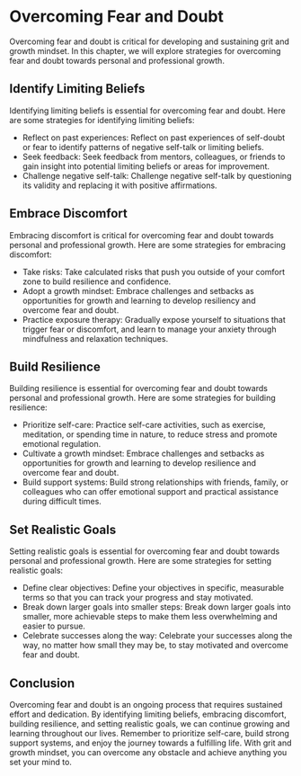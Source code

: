 Overcoming Fear and Doubt
====================================================================================

Overcoming fear and doubt is critical for developing and sustaining grit and growth mindset. In this chapter, we will explore strategies for overcoming fear and doubt towards personal and professional growth.

Identify Limiting Beliefs
-------------------------

Identifying limiting beliefs is essential for overcoming fear and doubt. Here are some strategies for identifying limiting beliefs:

* Reflect on past experiences: Reflect on past experiences of self-doubt or fear to identify patterns of negative self-talk or limiting beliefs.
* Seek feedback: Seek feedback from mentors, colleagues, or friends to gain insight into potential limiting beliefs or areas for improvement.
* Challenge negative self-talk: Challenge negative self-talk by questioning its validity and replacing it with positive affirmations.

Embrace Discomfort
------------------

Embracing discomfort is critical for overcoming fear and doubt towards personal and professional growth. Here are some strategies for embracing discomfort:

* Take risks: Take calculated risks that push you outside of your comfort zone to build resilience and confidence.
* Adopt a growth mindset: Embrace challenges and setbacks as opportunities for growth and learning to develop resiliency and overcome fear and doubt.
* Practice exposure therapy: Gradually expose yourself to situations that trigger fear or discomfort, and learn to manage your anxiety through mindfulness and relaxation techniques.

Build Resilience
----------------

Building resilience is essential for overcoming fear and doubt towards personal and professional growth. Here are some strategies for building resilience:

* Prioritize self-care: Practice self-care activities, such as exercise, meditation, or spending time in nature, to reduce stress and promote emotional regulation.
* Cultivate a growth mindset: Embrace challenges and setbacks as opportunities for growth and learning to develop resilience and overcome fear and doubt.
* Build support systems: Build strong relationships with friends, family, or colleagues who can offer emotional support and practical assistance during difficult times.

Set Realistic Goals
-------------------

Setting realistic goals is essential for overcoming fear and doubt towards personal and professional growth. Here are some strategies for setting realistic goals:

* Define clear objectives: Define your objectives in specific, measurable terms so that you can track your progress and stay motivated.
* Break down larger goals into smaller steps: Break down larger goals into smaller, more achievable steps to make them less overwhelming and easier to pursue.
* Celebrate successes along the way: Celebrate your successes along the way, no matter how small they may be, to stay motivated and overcome fear and doubt.

Conclusion
----------

Overcoming fear and doubt is an ongoing process that requires sustained effort and dedication. By identifying limiting beliefs, embracing discomfort, building resilience, and setting realistic goals, we can continue growing and learning throughout our lives. Remember to prioritize self-care, build strong support systems, and enjoy the journey towards a fulfilling life. With grit and growth mindset, you can overcome any obstacle and achieve anything you set your mind to.
